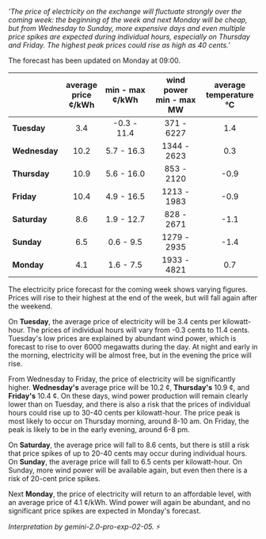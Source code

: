 *'The price of electricity on the exchange will fluctuate strongly over the coming week: the beginning of the week and next Monday will be cheap, but from Wednesday to Sunday, more expensive days and even multiple price spikes are expected during individual hours, especially on Thursday and Friday. The highest peak prices could rise as high as 40 cents.'*

The forecast has been updated on Monday at 09:00.

|   | average<br>price<br>¢/kWh | min - max<br>¢/kWh | wind power<br>min - max<br>MW | average<br>temperature<br>°C |
|:-------------|:----------------:|:----------------:|:-------------:|:-------------:|
|  **Tuesday**   | 3.4              | -0.3 - 11.4      | 371 - 6227    | 1.4           |
| **Wednesday**| 10.2             | 5.7 - 16.3       | 1344 - 2623   | 0.3           |
| **Thursday**  | 10.9             | 5.6 - 16.0       | 853 - 2120    | -0.9          |
| **Friday** | 10.4             | 4.9 - 16.5       | 1213 - 1983   | -0.9          |
| **Saturday**  | 8.6              | 1.9 - 12.7       | 828 - 2671    | -1.1          |
| **Sunday** | 6.5              | 0.6 - 9.5        | 1279 - 2935   | -1.4          |
| **Monday** | 4.1              | 1.6 - 7.5        | 1933 - 4821   | 0.7           |

The electricity price forecast for the coming week shows varying figures. Prices will rise to their highest at the end of the week, but will fall again after the weekend.

On **Tuesday**, the average price of electricity will be 3.4 cents per kilowatt-hour. The prices of individual hours will vary from -0.3 cents to 11.4 cents. Tuesday's low prices are explained by abundant wind power, which is forecast to rise to over 6000 megawatts during the day. At night and early in the morning, electricity will be almost free, but in the evening the price will rise.

From Wednesday to Friday, the price of electricity will be significantly higher. **Wednesday's** average price will be 10.2 ¢, **Thursday's** 10.9 ¢, and **Friday's** 10.4 ¢. On these days, wind power production will remain clearly lower than on Tuesday, and there is also a risk that the prices of individual hours could rise up to 30-40 cents per kilowatt-hour. The price peak is most likely to occur on Thursday morning, around 8-10 am. On Friday, the peak is likely to be in the early evening, around 6-8 pm.

On **Saturday**, the average price will fall to 8.6 cents, but there is still a risk that price spikes of up to 20-40 cents may occur during individual hours. On **Sunday**, the average price will fall to 6.5 cents per kilowatt-hour. On Sunday, more wind power will be available again, but even then there is a risk of 20-cent price spikes.

Next **Monday**, the price of electricity will return to an affordable level, with an average price of 4.1 ¢/kWh. Wind power will again be abundant, and no significant price spikes are expected in Monday's forecast.

*Interpretation by gemini-2.0-pro-exp-02-05.* ⚡️

